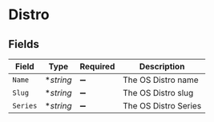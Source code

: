 # Distro


## Fields

| Field                | Type                 | Required             | Description          |
| -------------------- | -------------------- | -------------------- | -------------------- |
| `Name`               | **string*            | :heavy_minus_sign:   | The OS Distro name   |
| `Slug`               | **string*            | :heavy_minus_sign:   | The OS Distro slug   |
| `Series`             | **string*            | :heavy_minus_sign:   | The OS Distro Series |